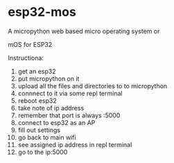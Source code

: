# esp32-mos
A micropython web based micro operating system or 

mOS for ESP32

Instructiona: 
1. get an esp32
2. put micropython on it
3. upload all the files and directories to to micropython
4. connnect to it via some repl terminal
5. reboot esp32
6. take note of ip address
7. remember that port is always :5000
8. connect to esp32 as an AP
9. fill out settings
10. go back to main wifi
11. see assigned ip address in repl terminal
12. go to the ip:5000

